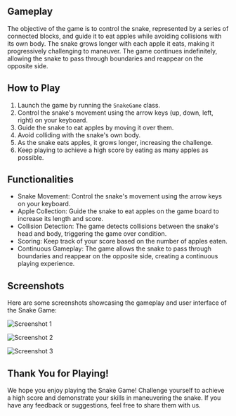 ## Gameplay

The objective of the game is to control the snake, represented by a series of connected blocks, and guide it to eat apples while avoiding collisions with its own body. The snake grows longer with each apple it eats, making it progressively challenging to maneuver. The game continues indefinitely, allowing the snake to pass through boundaries and reappear on the opposite side.

## How to Play

1. Launch the game by running the `SnakeGame` class.
2. Control the snake's movement using the arrow keys (up, down, left, right) on your keyboard.
3. Guide the snake to eat apples by moving it over them.
4. Avoid colliding with the snake's own body.
5. As the snake eats apples, it grows longer, increasing the challenge.
6. Keep playing to achieve a high score by eating as many apples as possible.

## Functionalities

- Snake Movement: Control the snake's movement using the arrow keys on your keyboard.
- Apple Collection: Guide the snake to eat apples on the game board to increase its length and score.
- Collision Detection: The game detects collisions between the snake's head and body, triggering the game over condition.
- Scoring: Keep track of your score based on the number of apples eaten.
- Continuous Gameplay: The game allows the snake to pass through boundaries and reappear on the opposite side, creating a continuous playing experience.

## Screenshots

Here are some screenshots showcasing the gameplay and user interface of the Snake Game:

![Screenshot 1](https://drive.google.com/uc?export=view&id=18d5BcMJ5gTozn7I5Ipob7I79haX22hI4)

![Screenshot 2](https://drive.google.com/uc?export=view&id=1dKY6_ckX4G88XxDtojLxYp4PFV-ORg84)

![Screenshot 3](https://drive.google.com/uc?export=view&id=1rt2PmsXRkOmKatZLnpSS04jWyT6WvBJK)


## Thank You for Playing!

We hope you enjoy playing the Snake Game! Challenge yourself to achieve a high score and demonstrate your skills in maneuvering the snake. If you have any feedback or suggestions, feel free to share them with us.
